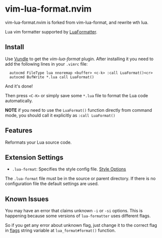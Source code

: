 # vim-lua-format.nvim

vim-lua-format.nvim is forked from vim-lua-format, and rewrite wth lua.

Lua vim formatter supported by [LuaFormatter](https://github.com/Koihik/LuaFormatter).

## Install

Use [Vundle](https://github.com/VundleVim/Vundle.vim) to get the _vim-lua-format_ plugin. After installing it you need to add the following
lines in your `.vimrc` file:

```vim
  autocmd FileType lua nnoremap <buffer> <c-k> :call LuaFormat()<cr>
  autocmd BufWrite *.lua call LuaFormat()
```

And it's done!

Then press `<C-K>` or simply save some `*.lua` file to format the Lua code automatically.

**NOTE** if you need to use the `LuaFormat()` function directly from command mode, you should call it explicitly as `:call LuaFormat()`

## Features

Reformats your Lua source code.

## Extension Settings

- `.lua-format`: Specifies the style config file. [Style Options](https://github.com/Koihik/LuaFormatter/wiki/Style-Config)

The `.lua-format` file must be in the source or parent directory. If there is no configuration file the default settings are used.

## Known Issues

You may have an error that claims unknown `-i` or `-si` options. This is happening because some versions of `lua-formatter` uses different flags.

So if you get any error about unknown flag, just change it to the correct flag in [flags](https://github.com/jefersonf/vim-lua-format/blob/e94e10b969bf42b76e2558d079a2765dca5baa79/autoload/lua_format.vim#L40) string variable at `lua_format#format()` function.
